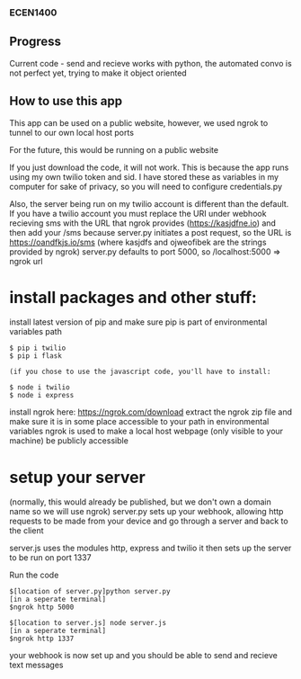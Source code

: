 ### ECEN1400

## Progress
Current code - send and recieve works with python, the automated convo is not perfect yet, trying to make it object oriented


## How to use this app
This app can be used on a public website, however, we used ngrok to tunnel to our own local host ports

For the future, this would be running on a public website

If you just download the code, it will not work. This is because the app runs using my own twilio 
token and sid. I have stored these as variables in my computer for sake of privacy, so you will need
to configure credentials.py

Also, the server being run on my twilio account is different than the default. If you have a twilio account
you must replace the URI under webhook recieving sms with the URL that ngrok provides (https://kasjdfne.io)
and then add your /sms because server.py initiates a post request, so the URL is
https://oandfkjs.io/sms
(where kasjdfs and ojweofibek are the strings provided by ngrok)
server.py defaults to port 5000, so /localhost:5000 => ngrok url

# install packages and other stuff:
install latest version of pip and make sure pip is part of environmental variables path

    $ pip i twilio
    $ pip i flask
    
    (if you chose to use the javascript code, you'll have to install:
    
    $ node i twilio
    $ node i express

install ngrok here: https://ngrok.com/download
extract the ngrok zip file and make sure it is in some place accessible to your path in environmental variables
ngrok is used to make a local host webpage (only visible to your machine) be publicly accessible

# setup your server 
(normally, this would already be published, but we don't own a domain name so we will use ngrok)
server.py sets up your webhook, allowing http requests to be made from your device and go through a server
and back to the client

server.js uses the modules http, express and twilio
it then sets up the server to be run on port 1337

Run the code

    $[location of server.py]python server.py
    [in a seperate terminal]
    $ngrok http 5000
    
    $[location to server.js] node server.js
    [in a seperate terminal]
    $ngrok http 1337
    
your webhook is now set up and you should be able to send and recieve text messages
